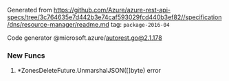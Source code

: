 Generated from https://github.com/Azure/azure-rest-api-specs/tree/3c764635e7d442b3e74caf593029fcd440b3ef82//specification/dns/resource-manager/readme.md tag: `package-2016-04`

Code generator @microsoft.azure/autorest.go@2.1.178


### New Funcs

1. *ZonesDeleteFuture.UnmarshalJSON([]byte) error
